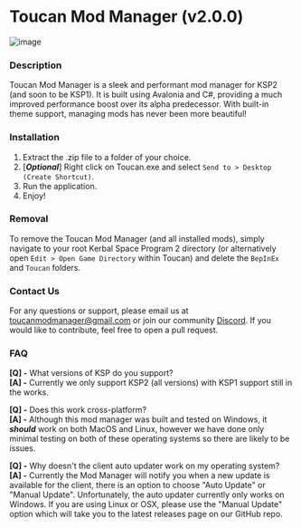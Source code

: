 # Toucan Mod Manager (v2.0.0)

![image](https://github.com/KSP2-Toucan/ToucanModManager/assets/1657477/f375a6e1-4b26-4586-8ee1-cd65e480fce3)


### Description
Toucan Mod Manager is a sleek and performant mod manager for KSP2 (and soon to be KSP1). It is built using Avalonia and C#, providing a much improved performance boost over its alpha predecessor. With built-in theme support, managing mods has never been more beautiful!


### Installation
1. Extract the .zip file to a folder of your choice.
2. [***Optional***] Right click on Toucan.exe and select `Send to > Desktop (Create Shortcut)`.
3. Run the application.
5. Enjoy!


### Removal
To remove the Toucan Mod Manager (and all installed mods), simply navigate to your root Kerbal Space Program 2 directory (or alternatively open `Edit > Open Game Directory` within Toucan) and delete the `BepInEx` and `Toucan` folders.


### Contact Us
For any questions or support, please email us at toucanmodmanager@gmail.com or join our community [Discord](https://discord.gg/E5rVwTZ7Up). If you would like to contribute, feel free to open a pull request.


### FAQ
**[Q] -** What versions of KSP do you support?
<br>
**[A] -** Currently we only support KSP2 (all versions) with KSP1 support still in the works.

**[Q] -** Does this work cross-platform?
<br>
**[A] -** Although this mod manager was built and tested on Windows, it ***should*** work on both MacOS and Linux, however we have done only minimal testing on both of these operating systems so there are likely to be issues.

**[Q] -** Why doesn't the client auto updater work on my operating system?
<br>
**[A] -** Currently the Mod Manager will notify you when a new update is available for the client, there is an option to choose "Auto Update" or "Manual Update". Unfortunately, the auto updater currently only works on Windows. If you are using Linux or OSX, please use the "Manual Update" option which will take you to the latest releases page on our GitHub repo.


